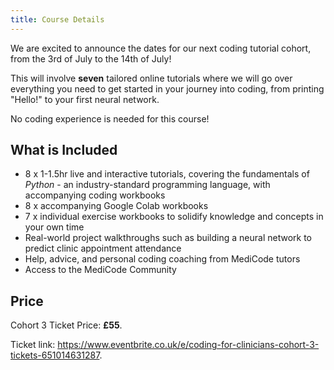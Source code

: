 ```yaml
---
title: Course Details
---
```

We are excited to announce the dates for our next coding tutorial cohort, from the 3rd of July to the 14th of July!

This will involve **seven** tailored online tutorials where we will go over everything you need to get started in your journey into coding, from printing "Hello!" to your first neural network.

No coding experience is needed for this course!

## What is Included

- 8 x 1-1.5hr live and interactive tutorials, covering the fundamentals of *Python* - an industry-standard programming language, with accompanying coding workbooks  
- 8 x accompanying Google Colab workbooks
- 7 x individual exercise workbooks to solidify knowledge and concepts in your own time
- Real-world project walkthroughs such as building a neural network to predict clinic appointment attendance
- Help, advice, and personal coding coaching from MediCode tutors
- Access to the MediCode Community

## Price

Cohort 3 Ticket Price: **£55**.

Ticket link: https://www.eventbrite.co.uk/e/coding-for-clinicians-cohort-3-tickets-651014631287.
